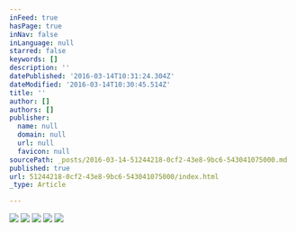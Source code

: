 ```yaml
---
inFeed: true
hasPage: true
inNav: false
inLanguage: null
starred: false
keywords: []
description: ''
datePublished: '2016-03-14T10:31:24.304Z'
dateModified: '2016-03-14T10:30:45.514Z'
title: ''
author: []
authors: []
publisher:
  name: null
  domain: null
  url: null
  favicon: null
sourcePath: _posts/2016-03-14-51244218-0cf2-43e8-9bc6-543041075000.md
published: true
url: 51244218-0cf2-43e8-9bc6-543041075000/index.html
_type: Article

---
```

![](https://the-grid-user-content.s3-us-west-2.amazonaws.com/9cb7f4fb-02bd-4d02-a41b-a5096f0d0b5c.jpg)
![](https://the-grid-user-content.s3-us-west-2.amazonaws.com/302323e0-93ca-4ef1-8148-2b6b6701f4ea.jpg)
![](https://the-grid-user-content.s3-us-west-2.amazonaws.com/8d8f22da-3260-4e99-99d3-08e7a454a2fa.png)
![](https://the-grid-user-content.s3-us-west-2.amazonaws.com/224f4c8c-fe9d-4108-bce4-d326592395fc.jpg)
![](https://the-grid-user-content.s3-us-west-2.amazonaws.com/38c09f07-3dd5-41c8-9fc0-3f31512d608a.png)